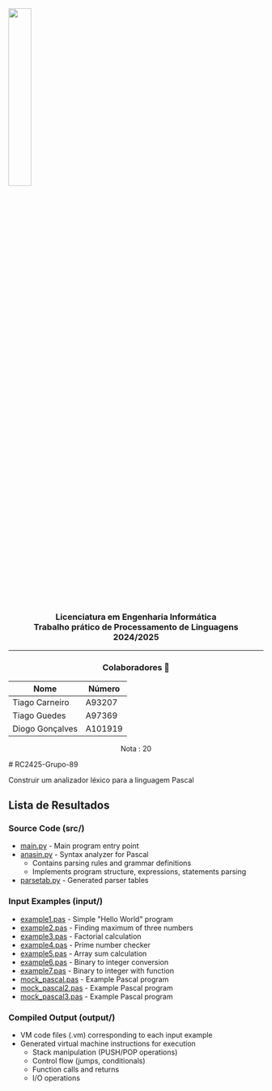 <img src='media/uminho_eng.png' width="30%"/>

<h3 align="center">Licenciatura em Engenharia Informática <br> Trabalho prático de Processamento de Linguagens <br> 2024/2025 </h3>

---
<h3 align="center"> Colaboradores &#129309 </h2>

<div align="center">

| Nome             | Número  |
|------------------|---------|
| Tiago Carneiro   | A93207  |
| Tiago Guedes     | A97369  |
| Diogo Gonçalves  | A101919 |

Nota : 20

</div>
# RC2425-Grupo-89

Construir um analizador léxico para a linguagem Pascal

## Lista de Resultados

### Source Code (src/)
- [main.py](src/main.py) - Main program entry point
- [anasin.py](src/anasin.py) - Syntax analyzer for Pascal
  - Contains parsing rules and grammar definitions
  - Implements program structure, expressions, statements parsing
- [parsetab.py](src/parsetab.py) - Generated parser tables

### Input Examples (input/)
- [example1.pas](input/example1.pas) - Simple "Hello World" program
- [example2.pas](input/example2.pas) - Finding maximum of three numbers
- [example3.pas](input/example3.pas) - Factorial calculation
- [example4.pas](input/example4.pas) - Prime number checker
- [example5.pas](input/example5.pas) - Array sum calculation
- [example6.pas](input/example6.pas) - Binary to integer conversion
- [example7.pas](input/example7.pas) - Binary to integer with function
- [mock_pascal.pas](input/mock_pascal.pas) - Example Pascal program
- [mock_pascal2.pas](input/mock_pascal2.pas) - Example Pascal program
- [mock_pascal3.pas](input/mock_pascal3.pas) - Example Pascal program

### Compiled Output (output/)
- VM code files (.vm) corresponding to each input example
- Generated virtual machine instructions for execution
  - Stack manipulation (PUSH/POP operations)
  - Control flow (jumps, conditionals)
  - Function calls and returns
  - I/O operations
